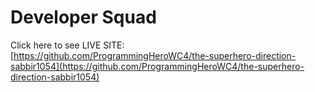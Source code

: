 # Developer Squad

Click here to see LIVE SITE: [https://github.com/ProgrammingHeroWC4/the-superhero-direction-sabbir1054](https://github.com/ProgrammingHeroWC4/the-superhero-direction-sabbir1054)
